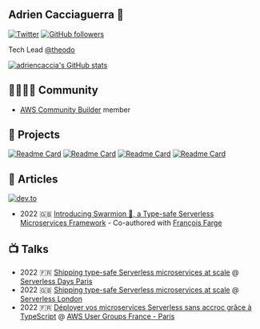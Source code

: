 ## Adrien Cacciaguerra 🤔

[![Twitter](https://img.shields.io/twitter/follow/adriencaccia.svg?style=social&label=@adriencaccia)](https://twitter.com/adriencaccia)
[![GitHub followers](https://img.shields.io/github/followers/adriencaccia?style=social)](https://github.com/adriencaccia)

Tech Lead [@theodo](https://github.com/theodo)

[![adriencaccia's GitHub stats](https://github-readme-stats.vercel.app/api?username=adriencaccia&show_icons=true&theme=tokyonight)](https://github.com/adriencaccia)

## 👨‍👩‍👧‍👦 Community

- [AWS Community Builder](https://aws.amazon.com/fr/developer/community/community-builders/) member

## 🔭 Projects

[![Readme Card](https://github-readme-stats.vercel.app/api/pin/?username=swarmion&repo=swarmion&theme=tokyonight)](https://github.com/swarmion/swarmion)
[![Readme Card](https://github-readme-stats.vercel.app/api/pin/?username=adriencaccia&repo=serverless-analyze-bundle-plugin&theme=tokyonight)](https://github.com/adriencaccia/serverless-analyze-bundle-plugin)
[![Readme Card](https://github-readme-stats.vercel.app/api/pin/?username=adriencaccia&repo=cdk-bundle-analyzer&theme=tokyonight)](https://github.com/adriencaccia/cdk-bundle-analyzer)
[![Readme Card](https://github-readme-stats.vercel.app/api/pin/?username=adriencaccia&repo=serverless-custom-iam-roles-per-function&theme=tokyonight)](https://github.com/adriencaccia/serverless-custom-iam-roles-per-function)

## 📖 Articles

[![dev.to](https://img.shields.io/badge/dev.to-@adriencaccia-black?style=social&logo=dev.to)](https://dev.to/adriencaccia)

- 2022 🇬🇧 [Introducing Swarmion 🐝, a Type-safe Serverless Microservices Framework](https://dev.to/kumo/introducing-swarmion-a-type-safe-serverless-microservices-framework-3fmp) - Co-authored with [François Farge](https://github.com/fargito/)

## 📺 Talks

- 2022 🇫🇷 [Shipping type-safe Serverless microservices at scale](https://www.youtube.com/watch?v=5m-i1q8lqXc) @ [Serverless Days Paris](https://paris.serverlessdays.io/)
- 2022 🇬🇧 [Shipping type-safe Serverless microservices at scale](https://www.youtube.com/watch?v=brh72S94SNI&t=51s) @ [Serverless London](https://www.meetup.com/Serverless-London/events/283648832/)
- 2022 🇫🇷 [Déployer vos microservices Serverless sans accroc grâce à TypeScript](https://www.youtube.com/watch?v=BwAz1o3uRQE&t=406s) @ [AWS User Groups France - Paris](https://www.meetup.com/French-AWS-UG/events/283194276/)

